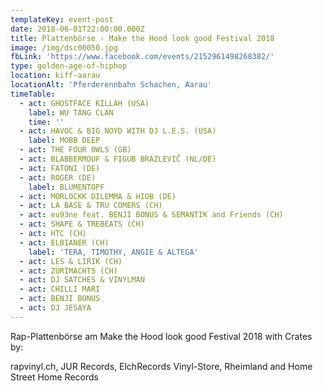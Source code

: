 ```yaml
---
templateKey: event-post
date: 2018-06-01T22:00:00.000Z
title: Plattenbörse - Make the Hood look good Festival 2018
image: /img/dsc00050.jpg
fbLink: 'https://www.facebook.com/events/2152961498268382/'
type: golden-age-of-hiphop
location: kiff-aarau
locationAlt: 'Pferderennbahn Schachen, Aarau'
timeTable:
  - act: GHOSTFACE KILLAH (USA)
    label: WU TANG CLAN
    time: ''
  - act: HAVOC & BIG NOYD WITH DJ L.E.S. (USA)
    label: MOBB DEEP
  - act: THE FOUR OWLS (GB)
  - act: BLABBERMOUF & FIGUB BRAZLEVIČ (NL/DE)
  - act: FATONI (DE)
  - act: ROGER (DE)
    label: BLUMENTOPF
  - act: MORLOCKK DILEMMA & HIOB (DE)
  - act: LA BASE & TRU COMERS (CH)
  - act: eu93ne feat. BENJI BONUS & SEMANTIK and Friends (CH)
  - act: SHAPE & TREBEATS (CH)
  - act: HTC (CH)
  - act: ELBIANER (CH)
    label: 'TERA, TIMOTHY, ANGIE & ALTEGA'
  - act: LES & LIRIK (CH)
  - act: ZÜRIMACHTS (CH)
  - act: DJ SATCHES & VINYLMAN
  - act: CHILLI MARI
  - act: BENJI BONUS
  - act: DJ JESAYA
---
```

Rap-Plattenbörse am Make the Hood look good Festival 2018 with Crates by:

rapvinyl.ch, JUR Records, ElchRecords Vinyl-Store, Rheimland and Home Street Home Records
